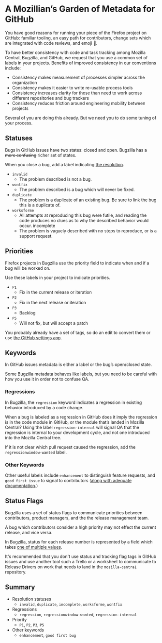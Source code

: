 # A Mozillian’s Garden of Metadata for GitHub
You have good reasons for running your piece of the Firefox project on GitHub: familiar tooling, an easy path for contributors, change sets which are integrated with code reviews, and emoji 🦊.

To have better consistency with code and task tracking among Mozilla Central, Bugzilla, and GitHub, we request that you use a common set of labels in your projects. Benefits of improved consistency in our conventions include:

* Consistency makes measurement of processes simpler across the organization
* Consistency makes it easier to write re-usable process tools
* Consistency increases clarity for those than need to work across different repositories and bug trackers
* Consistency reduces friction around engineering mobility between projects

Several of you are doing this already. But we need you to do some tuning of your process.

## Statuses
Bugs in GitHub issues have two states: closed and open. Bugzilla has a ~~more confusing~~ richer set of states.

When you close a bug, add a label indicating [the resolution](https://wiki.mozilla.org/BMO/UserGuide/BugStatuses#Resolutions).

* `invalid`
  - The problem described is not a bug. 
* `wontfix`
  - The problem described is a bug which will never be fixed. 
* `duplicate`
  - The problem is a duplicate of an existing bug. Be sure to link the bug this is a duplicate of.
* `worksforme`
  - All attempts at reproducing this bug were futile, and reading the code produces no clues as to why the described behavior would occur. incomplete
  - The problem is vaguely described with no steps to reproduce, or is a support request.

## Priorities
Firefox projects in Bugzilla use the priority field to indicate when and if a bug will be worked on. 

Use these labels in your project to indicate priorities.

* `P1`
  - Fix in the current release or iteration 
* `P2`
  - Fix in the next release or iteration 
* `P3`
  - Backlog 
* `P5`
  - Will not fix, but will accept a patch 

You probably already have a set of tags, so do an edit to convert them or use [the GitHub settings app](https://github.com/probot/settings).

## Keywords 
In GitHub issues metadata is either a label or the bug’s open/closed state. 

Some Bugzilla metadata behaves like labels, but you need to be careful with how you use it in order not to confuse QA.

### Regressions 

In Bugzilla, the `regression` keyword indicates a regression in existing behavior introduced by a code change. 

When a bug is labeled as a regression in GitHub does it imply the regression is in the code module in GitHub, or the module that’s landed in Mozilla Central? Using the label `regression-internal` will signal QA that the regression is internal to your development cycle, and not one introduced into the Mozilla Central tree. 

If it is not clear which pull request caused the regression, add the `regressionwindow-wanted` label.

### Other Keywords

Other useful labels include `enhancement` to distinguish feature requests, and `good first issue` to signal to contributors ([along with adequate documentation](http://blog.humphd.org/why-good-first-bugs-often-arent/).)

## Status Flags
Bugzilla uses a set of status flags to communicate priorities between contributors, product managers, and the the release management team. 

A bug which contributors consider a high priority may not effect the current release, and vice versa.

In Bugzilla, status for each release number is represented by a field which takes [one of multiple values](https://wiki.mozilla.org/Bugmasters/Process/Triage/Release_Status).

It's recommended that you don't use status and tracking flag tags in GitHub issues and use another tool such a Trello or a worksheet to communicate to Release Drivers on work that needs to land in the `mozilla-centra1` repository.

## Summary
* Resolution statuses
	* `invalid`, `duplicate`, `incomplete`, `worksforme`, `wontfix`
* Regressions
	* `regression`, `regressionwindow-wanted`, `regression-internal`
* Priority
	* `P1`, `P2`, `P3`, `P5`
* Other keywords
	* `enhancement`, `good first bug`
